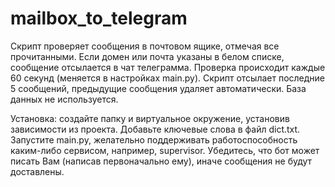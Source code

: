 # mailbox_to_telegram
Скрипт проверяет сообщения в почтовом ящике, отмечая все прочитанными. Если домен или почта указаны в белом списке, сообщение отсылается в чат телеграмма. Проверка происходит каждые 60 секунд (меняется в настройках main.py). Скрипт отсылает последние 5 сообщений, предыдущие сообщения удаляет автоматически. База данных не используется.

Установка: создайте папку и виртуальное окружение, установив зависимости из проекта. Добавьте ключевые слова в файл dict.txt. Запустите main.py, желательно поддерживать работоспособность каким-либо сервисом, например, supervisor. Убедитесь, что бот может писать Вам (написав первоначально ему), иначе сообщения не будут доставлены.
